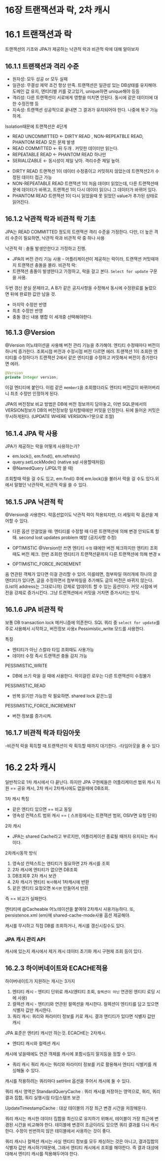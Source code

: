 # 16장 트랜잭션과 락, 2차 캐시

# 16.1 트랜잭션과 락

트랜잭션의 기초와 JPA가 제공하는 낙관적 락과 비관적 락에 대해 알아보자

## 16.1.1 트랜잭션과 격리 수준

- 원자성: 모두 성공 or 모두 실패
- 일관성: 무결성 제약 조건 항상 만족. 트랜잭션은 일관성 있는 DB상태를 유지해야. 도메인 값 유지, 엔티티별 키를 갖고있기, unique하면 unique해야 등등
- 격리성: 다른 트랜잭션이 서로에게 영향을 미치면 안된다. 동시에 같은 데이터에 대한 수정진행 등
- 지속성: 트랜잭션 성공적으로 끝내면 그 결과가 유지되어야 한다. 나중에 복구 가능하게.

 Isolation때문에 트랜잭션은 4단계
 
- READ UNCOMMITTED <- DIRTY READ , NON-REPEATBLE READ, PHANTOM READ 모든 문제 발생 
- READ COMMITTED <- 뒤 두개 . 커밋한 데이터만 읽는다.
- REPEATABLE READ <- PHANTOM READ 하나만
- SERIALIZABLE <- 동시성이 제일 낮아. 격리수준 제일 높아.

* DIRTY READ
트랜잭션 1이 데이터 수정중이고 커밋하지 않았는데 트랜잭션2가 수정된 데이터 접근 가능
* NON-REPEATABLE READ
트랜잭션 1이 처음 데이터 읽었는데, 다른 트랜잭션때문에 데이터가 바뀌고, 트랜잭션 1이 다시 데이터 읽으니 그 데이터가 바뀌어 있다.
* PHANTOM READ
트랜잭션 1이 다시 읽었을때 못 읽었던 value가 추가된 상태로 읽어진다. 
  
## 16.1.2 낙관적 락과 비관적 락 기초
JPA는 READ COMMITTED 정도의 트랜잭션 격리 수준을 가정한다. 다만, 더 높은 격리 수준이 필요하면, 낙관적 락과 비관적 락 중 하나 사용

낙관적 락 : 충돌 발생안한다고 가정하고 진행.
 - JPA의 버전 관리 기능 사용 - 어플리케이션이 제공하는 락이라, 트랜잭션 커밋때까지 트랜잭션 충돌을 몰라.
비관적 락:
 - 트랜잭션 충돌이 발생한다고 가정하고, 락을 걸고 본다. `Select for update` 구문을 사용.

두번 갱신 분실 문제라고, A B가 같은 공지사항을 수정해서 동시에 수정완료를 눌렀으면 뒤에 완료한 값만 남을 것.
- 마지막 수정만 반영
- 최초 수정만 반영
- 충돌 갱신 내용 병합 
이 세개중 선택해야한다.
  
## 16.1.3 @Version

@Version 어노테이션을 사용해 버전 관리 기능을 추가해야.
엔티티 수정때마다 버전이 하나씩 증가한다. 조회시점 버전과 수정시점 버전 다르면 에러.
트랜잭션 1이 조회한 엔티티를 수정하다가 트랜잭션 2에서 같은 엔티티를 수정하고 커밋해서 버전이 증가한다면 에러.

```java
@Version
private Integer version;
```
이걸 엔티티에 붙인다. 이럼 같은 `member1`을 조회했더라도 엔티티 버전값이 바뀌어버리니 최초 수정만 인정하게 된다.

JPA의 버전정보 비교 방법은 DB에 버전 정보까지 담아놓고, 이번 SQL문에서의 VERSION정보가 DB의 버전정보랑 일치할때에만
커밋을 인정한다. 뒤에 들어온 커밋은 무시하게된다. (UPDATE WHERE VERSION=?문으로 조절)


## 16.1.4 JPA 락 사용
JPA가 제공하는 락을 어떻게 사용하는가?

* em.lock(), em.find(), em.refresh()
* query.setLockMode() (native sql 사용할때처럼)
* @NamedQuery (JPQL막 쓸 때)

조회할때 락을 걸 수도 있고, em.find() 후에 em.lock()을 불러서 락을 걸 수도 있다.위에서 말했던 낙관적락, 비관적 락을 쓸 수 있다.

## 16.1.5 JPA 낙관적 락

@Version을 사용한다. 락옵션없이도 낙관적 락이 적용되지만, 더 세밀히 락 옵션을 제어할 수 있다.

* 다른 옵션 안걸었을 때:
엔티티를 수정할 때 다른 트랜잭션에 의해 변경 안되도록 할 때. second lost updates problem 예방 (공지사항 수정)
  
* OPTIMISTIC
@Version만 쓰면 엔티티 `수정` 떄에만 버전 체크하지만 엔티티 조회 때도 버전 체크. 한번 조회한 엔티티가 트랜잭션끝까지 다른 트랜잭션에 의해 변경 x
  
* OPTIMISTIC_FORCE_INCREMENT

음 연관된 객체가 있다면 이걸 관리할 수 있어.
이를테면, 첨부파일 여러개에 하나의 글 엔티티가 있다면, 글을 수정하면서 첨부파일을 추가해도 글의 버전은 바뀌지 않는다.
(List<AttachFile>의 address는 그대로니까) 
강제로 업데이트 할 수 있는 옵션이다.
커밋 시점에 버전을 강제로 증가시킨다. 그냥 트랜잭션에서 커밋을 거치면 증가시키는 방식.

## 16.1.6 JPA 비관적 락
보통 DB transaction lock 메커니즘에 의존한다.
SQL 쿼리 중 `select for update`를 주로 사용해서 시작하고, 버전정보 사용x
Pessimistic_write 모드를 사용한다.

특징
- 엔티티가 아닌 스칼라 타입 조회때도 사용가능
- 데이터 수정 즉시 트랜잭션 충돌 감지 가능

PESSIMISTIC_WRITE
- DB에 쓰기 락을 걸 때에 사용한다. 락이걸린 로우는 다른 트랜잭션이 수정불가

PESSIMISTIC_READ
- 반복 읽기만 가능한 락 필요하면. shared lock 같은느낌 

PESSIMISTIC_FORCE_INCREMENT
- 버전 정보를 증가시켜. 

## 16.1.7 비관적 락과 타임아웃
-비관적 락을 획득할 때 트랜잭션이 락 획득할 때까지 대기한다. -타임아웃을 줄 수 있다

# 16.2 2차 캐시

일반적으로 1차 캐시에서 다 끝난다. 하지만 JPA 구현체들은 어플리케이션 범위 캐시 지원 == 공유 캐시, 2차 캐시
2차캐시에도 없을때에 DB조회.

1차 캐시 특징
- 같은 엔티티 있으면 == 비교 동일
- 영속성 컨텍스트 범위 캐시 == ( 스프링에서는 트랜잭션 범위, OSIV면 요청 단위)

2차 캐시
- JPA는 shared Cache라고 부르지만, 어플리케이션 종료될 때까지 유지되는 캐시이다.

2차캐시동작 방식

1. 영속성 컨텍스트는 엔티티가 필요하면 2차 캐시를 조회
2. 2차 캐시에 엔티티가 없으면 DB조회
3. DB조회후 2차 캐시 보관
4. 2차 캐시가 엔티티 `복사`해서 1차캐시에 반환
5. 같은 엔티티 요청오면 `복사본` 만들어서 반환

즉 == 비교가 실패한다. 

엔티티에 @Cacheable 어노테이션을 붙여야 2차캐시 사용가능하다.
또, persistence.xml (em)에 shared-cache-mode사용 옵션 제공해야.

캐시를 무시하고 직접 DB를 조회하거나, 캐시를 갱신시킬수도 있다.

### JPA 캐시 관리 API

캐시에 있는지
캐시에서 제거
캐시 데이터 초기화
캐시 구현체 조회 등이 있다.

## 16.2.3 하이버네이트와 ECACHE적용
하이버네이트가 지원하는 캐시는 3가지
1. 엔티티 캐시 - 엔티티 단위로 캐시(엔티티 조회, `컬렉션이 아닌` 연관된 엔티티 로딩 시에 사용)
2. 컬렉션 캐시 - 엔티티와 연관된 컬렉션을 캐시한다. 컬렉션이 엔티티를 담고 있으면 식별자 값만 캐시한다. 
3. 쿼리 캐시: 쿼리와 파라미터 정보를 키로 캐시. 결과 엔티티가 있다면 식별자 값만 캐시

JPA 표준은 엔티티 캐시만 하는것.
ECACHE는 2차캐시.

* 엔티티 캐시와 컬렉션 캐시

캐시에 넣을때에도 연관 객체를 캐시에 포함시킬지 말지등을 정할 수 있다.

* 쿼리 캐시
쿼리 캐시는 쿼리와 파라미터 정보를 키로 활용해서 엔티티 식별키를 캐싱해둘 수 있다.
  
캐시를 적용하려는 쿼리마다 setHint 옵션을 주어서 캐시에 둘 수 있다.

쿼리 캐시 영역은
StandardQueryCache : 쿼리 캐시를 저장하는 영역으로, 쿼리, 쿼리 결과 집합, 쿼리 실행시점 타임스탬프 보관 

UpdateTimestampCache : 대상 테이블의 가장 최근 변경 시간을 저장해둔다. 

쿼리 캐시는 캐시한 데이터 집합을 최신으로 유지하기 위해서, 테이블이 가장 최근에 변경된 시간을 비교해야 한다.
테이블에 변경이 조금이라도 있으면 쿼리 결과를 다시 캐시한다. 수정이 빈번하지 않은 테이블에서 사용하는 것이 좋다.

쿼리 캐시나 컬렉션 캐시는 사실 엔티티 정보를 모두 캐싱하는 것은 아니고, 결과집합의 식별자 값만 캐시하기때문에,
그래서 엔티티 캐시에서 조회를 해야한다. 즉 결과 대상에 대해서 엔티티 캐시를 적용해두어야 한다.
